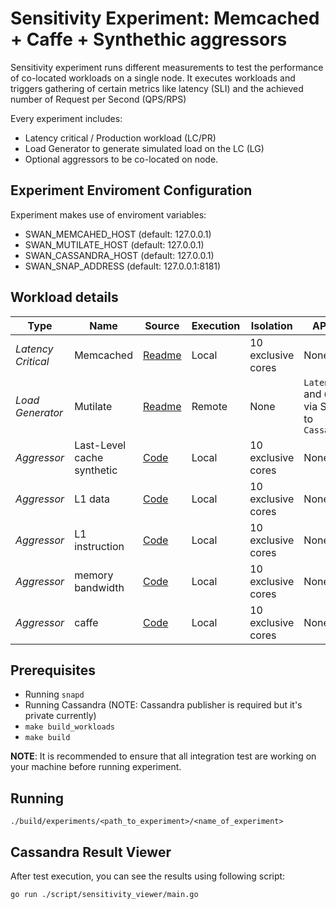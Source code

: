# Sensitivity Experiment: Memcached + Caffe + Synthethic aggressors

Sensitivity experiment runs different measurements to test the performance of co-located workloads on a single node.
It executes workloads and triggers gathering of certain metrics like latency (SLI) and the achieved number of Request per Second (QPS/RPS)

Every experiment includes:
- Latency critical / Production workload (LC/PR)
- Load Generator to generate simulated load on the LC (LG)
- Optional aggressors to be co-located on node.

## Experiment Enviroment Configuration

Experiment makes use of enviroment variables:

- SWAN_MEMCAHED_HOST (default: 127.0.0.1)
- SWAN_MUTILATE_HOST (default: 127.0.0.1)
- SWAN_CASSANDRA_HOST (default: 127.0.0.1)
- SWAN_SNAP_ADDRESS (default: 127.0.0.1:8181)

## Workload details

| Type | Name  | Source | Execution | Isolation | APMs |
| --- | --- | --- | --- | --- | --- |
| *Latency Critical* | Memcached | [Readme](../../../workloads/data_caching/memcached) | Local | 10 exclusive cores | None |
| *Load Generator* | Mutilate | [Readme](../../../workloads/data_caching/memcached) | Remote | None | `Latency` and `QPS` via Snap to `Cassandra` |
| *Aggressor* | Last-Level cache synthetic | [Code](../../../workloads/low-level-aggressors/l3.c) | Local | 10 exclusive cores | None |
| *Aggressor* | L1 data | [Code](../../../workloads/low-level-aggressors/l1d.c) | Local | 10 exclusive cores | None |
| *Aggressor* | L1 instruction | [Code](../../../workloads/low-level-aggressors/l1i.c) | Local | 10 exclusive cores | None |
| *Aggressor* | memory bandwidth | [Code](../../../workloads/low-level-aggressors/memBw.c) | Local | 10 exclusive cores | None |
| *Aggressor* | caffe | [Code](../../../workloads/deep_learning/caffe) | Local | 10 exclusive cores | None |

## Prerequisites
- Running `snapd`
- Running Cassandra (NOTE: Cassandra publisher is required but it's private currently)
- `make build_workloads`
- `make build`

**NOTE**: It is recommended to ensure that all integration test are working on your machine before running experiment.

## Running

`./build/experiments/<path_to_experiment>/<name_of_experiment>`

## Cassandra Result Viewer

After test execution, you can see the results using following script:

`go run ./script/sensitivity_viewer/main.go `
